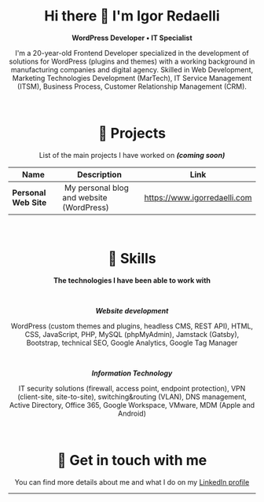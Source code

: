 <div align="center">
  
# Hi there 👋 I'm Igor Redaelli

**WordPress Developer • IT Specialist**

I'm a 20-year-old Frontend Developer specialized in the development of solutions for WordPress (plugins and themes) with a working background in manufacturing companies and digital agency. Skilled in Web Development, Marketing Technologies Development (MarTech), IT Service Management (ITSM), Business Process, Customer Relationship Management (CRM).

<br>

# 🚀 Projects

List of the main projects I have worked on ***(coming soon)***

| Name | Description | Link |
| --- | --- | --- |
| <b>Personal Web Site</b> |️ My personal blog and website (WordPress) | https://www.igorredaelli.com

<br>

# 🎯 Skills

**The technologies I have been able to work with**

<br>

***Website development***

WordPress (custom themes and plugins, headless CMS, REST API), HTML, CSS, JavaScript, PHP, MySQL (phpMyAdmin), Jamstack (Gatsby), Bootstrap, technical SEO, Google Analytics, Google Tag Manager

<br>

***Information Technology***

IT security solutions (firewall, access point, endpoint protection), VPN (client-site, site-to-site), switching&routing (VLAN), DNS management, Active Directory, Office 365, Google Workspace, VMware, MDM (Apple and Android)

<br>

# 🔗 Get in touch with me

You can find more details about me and what I do on my <a href="https://www.linkedin.com/in/igorredaelli" target="_blank">LinkedIn profile</a>

<hr>
</div>

<!--
**IgorRedaelli/igorredaelli** is a ✨ _special_ ✨ repository because its `README.md` (this file) appears on your GitHub profile.

Here are some ideas to get you started:

- 🔭 I’m currently working on ...
- 🌱 I’m currently learning ...
- 👯 I’m looking to collaborate on ...
- 🤔 I’m looking for help with ...
- 💬 Ask me about ...
- 📫 How to reach me: ...
- 😄 Pronouns: ...
- ⚡ Fun fact: ...
-->
